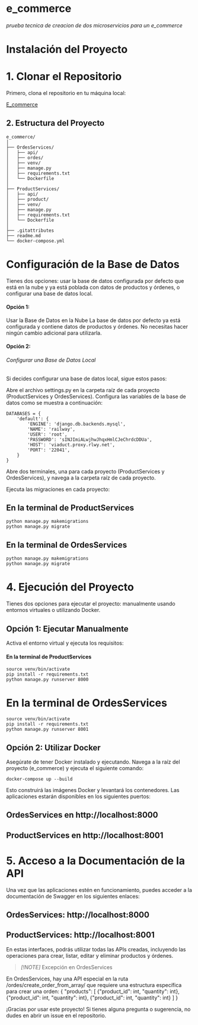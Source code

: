 # e_commerce
###### prueba tecnica de creacion de dos microservicios para un e_commerce


# Instalación del Proyecto

# 1. Clonar el Repositorio

Primero, clona el repositorio en tu máquina local:

[E_commerce](https://github.com/sneidermendoza/e_commerce.git)

## 2. Estructura del Proyecto
~~~
e_commerce/
│
├── OrdesServices/
│   ├── api/
│   ├── ordes/
│   ├── venv/
│   ├── manage.py
│   ├── requirements.txt
│   └── Dockerfile
│
├── ProductServices/
│   ├── api/
│   ├── product/
│   ├── venv/
│   ├── manage.py
│   ├── requirements.txt
│   └── Dockerfile
│
├── .gitattributes
├── readme.md
└── docker-compose.yml
~~~

# Configuración de la Base de Datos

Tienes dos opciones: usar la base de datos configurada por defecto que está en la nube y ya está poblada con datos de productos y órdenes, o configurar una base de datos local.

#### Opción 1: 
Usar la Base de Datos en la Nube
La base de datos por defecto ya está configurada y contiene datos de productos y órdenes. No necesitas hacer ningún cambio adicional para utilizarla.

#### Opción 2: 
###### Configurar una Base de Datos Local
Si decides configurar una base de datos local, sigue estos pasos:

Abre el archivo settings.py en la carpeta raíz de cada proyecto (ProductServices y OrdesServices).
Configura las variables de la base de datos como se muestra a continuación:
~~~
DATABASES = {
    'default': {
        'ENGINE': 'django.db.backends.mysql',
        'NAME': 'railway',
        'USER': 'root',
        'PASSWORD': 'sINJImiALwjhwJhqxHmlCJeChrdcDDUa',
        'HOST': 'viaduct.proxy.rlwy.net',
        'PORT': '22041',
    }
}
~~~

Abre dos terminales, una para cada proyecto (ProductServices y OrdesServices), y navega a la carpeta raíz de cada proyecto.

Ejecuta las migraciones en cada proyecto:
## En la terminal de ProductServices
~~~
python manage.py makemigrations
python manage.py migrate
~~~
## En la terminal de OrdesServices
~~~
python manage.py makemigrations
python manage.py migrate
~~~

# 4. Ejecución del Proyecto
Tienes dos opciones para ejecutar el proyecto: manualmente usando entornos virtuales o utilizando Docker.

## Opción 1: Ejecutar Manualmente
Activa el entorno virtual y ejecuta los requisitos:
#### En la terminal de ProductServices
~~~
source venv/bin/activate
pip install -r requirements.txt
python manage.py runserver 8000
~~~
# En la terminal de OrdesServices
~~~
source venv/bin/activate
pip install -r requirements.txt
python manage.py runserver 8001
~~~

## Opción 2: Utilizar Docker
Asegúrate de tener Docker instalado y ejecutando.
Navega a la raíz del proyecto (e_commerce) y ejecuta el siguiente comando:
~~~
docker-compose up --build
~~~

Esto construirá las imágenes Docker y levantará los contenedores. Las aplicaciones estarán disponibles en los siguientes puertos:

OrdesServices en http://localhost:8000
--------------------------------------------
ProductServices en http://localhost:8001
-----------------------------------------
# 5. Acceso a la Documentación de la API
Una vez que las aplicaciones estén en funcionamiento, puedes acceder a la documentación de Swagger en los siguientes enlaces:

OrdesServices: http://localhost:8000
--------------------------------------------
ProductServices: http://localhost:8001
--------------------------------------------
En estas interfaces, podrás utilizar todas las APIs creadas, incluyendo las operaciones para crear, listar, editar y eliminar productos y órdenes.

> _[!NOTE]_
> Excepción en OrdesServices

En OrdesServices, hay una API especial en la ruta /ordes/create_order_from_array/ que requiere una estructura específica para crear una orden:
{
  "products": [
    {"product_id": int, "quantity": int},
    {"product_id": int, "quantity": int},
    {"product_id": int, "quantity": int}
  ]
}


¡Gracias por usar este proyecto! Si tienes alguna pregunta o sugerencia, no dudes en abrir un issue en el repositorio.